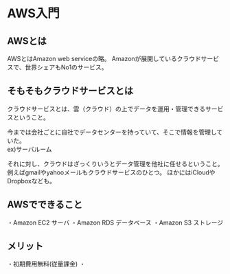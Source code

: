 # AWS入門

## AWSとは

AWSとはAmazon web serviceの略。
Amazonが展開しているクラウドサービスで、世界シェアもNo1のサービス。

## そもそもクラウドサービスとは

クラウドサービスとは、雲（クラウド）の上でデータを運用・管理できるサービスということ。

今までは会社ごとに自社でデータセンターを持っていて、そこで情報を管理していた。  
ex)サーバルーム

それに対し、クラウドはざっくりいうとデータ管理を他社に任せるということ。
例えばgmailやyahooメールもクラウドサービスのひとつ。
ほかにはiCloudやDropboxなども。

## AWSでできること

・Amazon EC2 サーバ
・Amazon RDS データベース
・Amazon S3 ストレージ


## メリット

・初期費用無料(従量課金)
・



